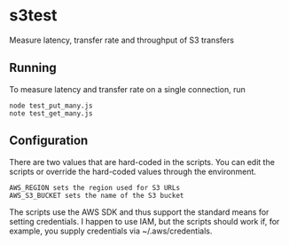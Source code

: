 # s3test
Measure latency, transfer rate and throughput of S3 transfers

## Running
To measure latency and transfer rate on a single connection, run

```
node test_put_many.js
note test_get_many.js
```

## Configuration
There are two values that are hard-coded in the scripts.  You can edit the scripts
or override the hard-coded values through the environment.

```
AWS_REGION sets the region used for S3 URLs
AWS_S3_BUCKET sets the name of the S3 bucket
```

The scripts use the AWS SDK and thus support the standard means for setting credentials.
I happen to use IAM, but the scripts should work if, for example, you supply credentials
via ~/.aws/credentials.
